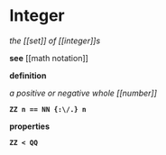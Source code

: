 # Integer

_the [[set]] of [[integer]]s_

**see** [[math notation]]

**definition**

_a positive or negative whole [[number]]_

**`ZZ n == NN {:\/.} n`**

**properties**

**`ZZ < QQ`**
